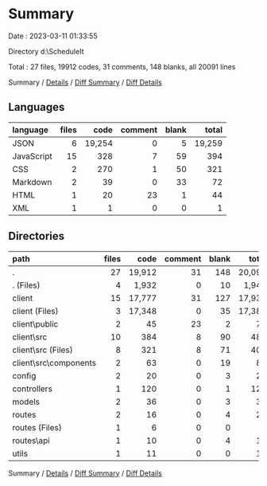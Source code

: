 # Summary

Date : 2023-03-11 01:33:55

Directory d:\\ScheduleIt

Total : 27 files,  19912 codes, 31 comments, 148 blanks, all 20091 lines

Summary / [Details](details.md) / [Diff Summary](diff.md) / [Diff Details](diff-details.md)

## Languages
| language | files | code | comment | blank | total |
| :--- | ---: | ---: | ---: | ---: | ---: |
| JSON | 6 | 19,254 | 0 | 5 | 19,259 |
| JavaScript | 15 | 328 | 7 | 59 | 394 |
| CSS | 2 | 270 | 1 | 50 | 321 |
| Markdown | 2 | 39 | 0 | 33 | 72 |
| HTML | 1 | 20 | 23 | 1 | 44 |
| XML | 1 | 1 | 0 | 0 | 1 |

## Directories
| path | files | code | comment | blank | total |
| :--- | ---: | ---: | ---: | ---: | ---: |
| . | 27 | 19,912 | 31 | 148 | 20,091 |
| . (Files) | 4 | 1,932 | 0 | 10 | 1,942 |
| client | 15 | 17,777 | 31 | 127 | 17,935 |
| client (Files) | 3 | 17,348 | 0 | 35 | 17,383 |
| client\\public | 2 | 45 | 23 | 2 | 70 |
| client\\src | 10 | 384 | 8 | 90 | 482 |
| client\\src (Files) | 8 | 321 | 8 | 71 | 400 |
| client\\src\\components | 2 | 63 | 0 | 19 | 82 |
| config | 2 | 20 | 0 | 3 | 23 |
| controllers | 1 | 120 | 0 | 1 | 121 |
| models | 2 | 36 | 0 | 3 | 39 |
| routes | 2 | 16 | 0 | 4 | 20 |
| routes (Files) | 1 | 6 | 0 | 0 | 6 |
| routes\\api | 1 | 10 | 0 | 4 | 14 |
| utils | 1 | 11 | 0 | 0 | 11 |

Summary / [Details](details.md) / [Diff Summary](diff.md) / [Diff Details](diff-details.md)